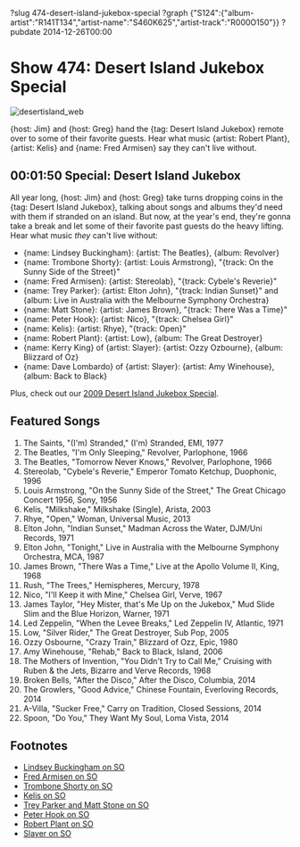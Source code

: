 ?slug 474-desert-island-jukebox-special
?graph {"S124":{"album-artist":"R141T134","artist-name":"S460K625","artist-track":"R000O150"}}
?pubdate 2014-12-26T00:00

# Show 474: Desert Island Jukebox Special

![desertisland_web](http://static.soundopinions.org/images/2014/desertisland_web.jpg)

{host: Jim} and {host: Greg} hand the {tag: Desert Island Jukebox} remote over to some of their favorite guests. Hear what music {artist: Robert Plant}, {artist: Kelis} and {name: Fred Armisen} say they can't live without.


## 00:01:50 Special: Desert Island Jukebox
All year long, {host: Jim} and {host: Greg} take turns dropping coins in the {tag: Desert Island Jukebox}, talking about songs and albums they'd need with them if stranded on an island. But now, at the year's end, they're gonna take a break and let some of their favorite past guests do the heavy lifting. Hear what music *they* can't live without:

- {name: Lindsey Buckingham}: {artist: The Beatles}, {album: Revolver}
- {name: Trombone Shorty}: {artist: Louis Armstrong}, "{track: On the Sunny Side of the Street}" 
- {name: Fred Armisen}: {artist: Stereolab}, "{track: Cybele's Reverie}"
- {name: Trey Parker}: {artist: Elton John}, "{track: Indian Sunset}" and {album: Live in Australia with the Melbourne Symphony Orchestra}
- {name: Matt Stone}: {artist: James Brown}, "{track: There Was a Time}"
- {name: Peter Hook}: {artist: Nico}, "{track: Chelsea Girl}"
- {name: Kelis}: {artist: Rhye}, "{track: Open}"
- {name: Robert Plant}: {artist: Low}, {album: The Great Destroyer}
- {name: Kerry King} of {artist: Slayer}: {artist: Ozzy Ozbourne}, {album: Blizzard of Oz}
- {name: Dave Lombardo} of {artist: Slayer}: {artist: Amy Winehouse}, {album: Back to Black}

Plus, check out our [2009 Desert Island Jukebox Special](http://www.soundopinions.org/show/213).


## Featured Songs
1. The Saints, "(I'm) Stranded," (I'm) Stranded, EMI, 1977 
1. The Beatles, "I'm Only Sleeping," Revolver, Parlophone, 1966 
1. The Beatles, "Tomorrow Never Knows," Revolver, Parlophone, 1966 
1. Stereolab, "Cybele's Reverie," Emperor Tomato Ketchup, Duophonic, 1996 
1. Louis Armstrong, "On the Sunny Side of the Street," The Great Chicago Concert 1956, Sony, 1956 
1. Kelis, "Milkshake," Milkshake (Single), Arista, 2003 
1. Rhye, "Open," Woman, Universal Music, 2013 
1. Elton John, "Indian Sunset," Madman Across the Water, DJM/Uni Records, 1971
1. Elton John, "Tonight," Live in Australia with the Melbourne Symphony Orchestra, MCA, 1987 
1. James Brown, "There Was a Time," Live at the Apollo Volume II, King, 1968 
1. Rush, "The Trees," Hemispheres, Mercury, 1978 
1. Nico, "I'll Keep it with Mine," Chelsea Girl, Verve, 1967 
1. James Taylor, "Hey Mister, that's Me Up on the Jukebox," Mud Slide Slim and the Blue Horizon, Warner, 1971 
1. Led Zeppelin, "When the Levee Breaks," Led Zeppelin IV, Atlantic, 1971 
1. Low, "Silver Rider," The Great Destroyer, Sub Pop, 2005 
1. Ozzy Osbourne, "Crazy Train," Blizzard of Ozz, Epic, 1980 
1. Amy Winehouse, "Rehab," Back to Black, Island, 2006 
1. The Mothers of Invention, "You Didn't Try to Call Me," Cruising with Ruben & the Jets, Bizarre and Verve Records, 1968 
1. Broken Bells, "After the Disco," After the Disco, Columbia, 2014 
1. The Growlers, "Good Advice," Chinese Fountain, Everloving Records, 2014
1. A-Villa, "Sucker Free," Carry on Tradition, Closed Sessions, 2014 
1. Spoon, "Do You," They Want My Soul, Loma Vista, 2014


## Footnotes
- [Lindsey Buckingham on SO](/show/402/#lindseybuckingham)
- [Fred Armisen on SO](/show/327/#fredarmisen)
- [Trombone Shorty on SO](/show/314/#troytromboneshortyandrews)
- [Kelis on SO](/show/454/#kelis)
- [Trey Parker and Matt Stone on SO](/show/374/#mattstone)
- [Peter Hook on SO](/show/390/#peterhook)
- [Robert Plant on SO](/show/469/#robertplant)
- [Slayer on SO](/show/250/#slayer)
